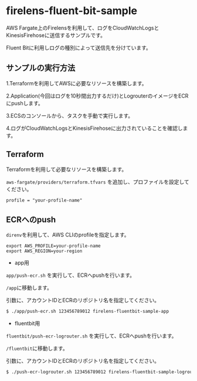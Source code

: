 # firelens-fluent-bit-sample

AWS Fargate上のFirelensを利用して、ログをCloudWatchLogsとKinesisFirehoseに送信するサンプルです。

Fluent Bitに利用しログの種別によって送信先を分けています。

## サンプルの実行方法

1.Terraformを利用してAWSに必要なリソースを構築します。

2.Application(今回はログを10秒間出力するだけ)とLogrouterのイメージをECRにpushします。

3.ECSのコンソールから、タスクを手動で実行します。

4.ログがCloudWatchLogsとKinesisFirehoseに出力されていることを確認します。

## Terraform

Terraformを利用して必要なリソースを構築します。

`aws-fargate/providers/terraform.tfvars` を追加し、プロファイルを設定してください。

```
profile = "your-profile-name"
```

## ECRへのpush

`direnv`を利用して、AWS CLIのprofileを指定します。

```.envrc
export AWS_PROFILE=your-profile-name
export AWS_REGION=your-region
```

- app用

`app/push-ecr.sh` を実行して、ECRへpushを行います。

`/app`に移動します。

引数に、アカウントIDとECRのリポジトリ名を指定してください。

```bash
$ ./app/push-ecr.sh 123456789012 firelens-fluentbit-sample-app
```

- fluentbit用

`fluentbit/push-ecr-logrouter.sh` を実行して、ECRへpushを行います。

`/fluentbit`に移動します。

引数に、アカウントIDとECRのリポジトリ名を指定してください。

```bash
$ ./push-ecr-logrouter.sh 123456789012 firelens-fluentbit-sample-logrouter
```
